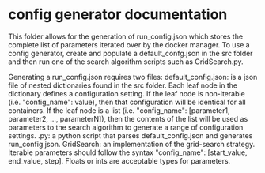 # config generator documentation

This folder allows for the generation of run_config.json which stores the complete list of parameters iterated over by the docker manager. To use a config generator, create and populate a default_confg.json in the src folder and then run one of the search algorithm scripts such as GridSearch.py.

Generating a run_config.json requires two files:
    default_config.json: is a json file of nested dictionaries found in the src folder. Each leaf node in the dictionary defines a configuration setting. If the leaf node is non-iterable (i.e. "config_name": value), then that configuration will be identical for all containers. If the leaf node is a list (i.e. "config_name": [parameter1, parameter2, ..., parameterN]), then the contents of the list will be used as parameters to the search algorithm to generate a range of configuration settings.
    <SearchAlgorithm>.py: a python script that parses default_config.json and generates run_config.json.
        GridSearch: an implementation of the grid-search strategy. Iterable parameters should follow the syntax "config_name": [start_value, end_value, step]. Floats or ints are acceptable types for parameters.
